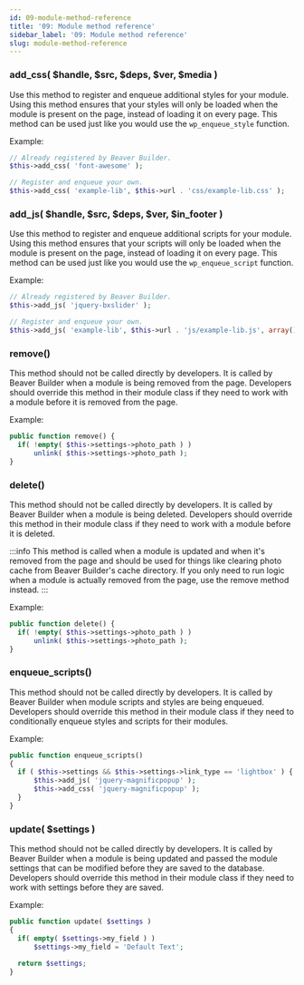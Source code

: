 ```yaml
---
id: 09-module-method-reference
title: '09: Module method reference'
sidebar_label: '09: Module method reference'
slug: module-method-reference
---
```


### add_css( $handle, $src, $deps, $ver, $media )  
Use this method to register and enqueue additional styles for your module.
Using this method ensures that your styles will only be loaded when the module
is present on the page, instead of loading it on every page. This method can
be used just like you would use the `wp_enqueue_style` function.

Example:

```php
// Already registered by Beaver Builder.
$this->add_css( 'font-awesome' );

// Register and enqueue your own.
$this->add_css( 'example-lib', $this->url . 'css/example-lib.css' );
```

### add_js( $handle, $src, $deps, $ver, $in_footer )  
Use this method to register and enqueue additional scripts for your module.
Using this method ensures that your scripts will only be loaded when the
module is present on the page, instead of loading it on every page. This
method can be used just like you would use the `wp_enqueue_script` function.

Example:

```php
// Already registered by Beaver Builder.
$this->add_js( 'jquery-bxslider' );

// Register and enqueue your own.
$this->add_js( 'example-lib', $this->url . 'js/example-lib.js', array(), '', true );
```

### remove()  
This method should not be called directly by developers. It is called by
Beaver Builder when a module is being removed from the page. Developers should
override this method in their module class if they need to work with a module
before it is removed from the page.

Example:

```php
public function remove() {     
  if( !empty( $this->settings->photo_path ) )
      unlink( $this->settings->photo_path );
}
```

### delete()  
This method should not be called directly by developers. It is called by
Beaver Builder when a module is being deleted. Developers should override this
method in their module class if they need to work with a module before it is
deleted.

:::info
This method is called when a module is updated and when it's removed
from the page and should be used for things like clearing photo cache from
Beaver Builder's cache directory. If you only need to run logic when a module
is actually removed from the page, use the remove method instead.
:::

Example:

```php
public function delete() {     
  if( !empty( $this->settings->photo_path ) )
      unlink( $this->settings->photo_path );
}
```

### enqueue_scripts()  
This method should not be called directly by developers. It is called by
Beaver Builder when module scripts and styles are being enqueued. Developers
should override this method in their module class if they need to
conditionally enqueue styles and scripts for their modules.

Example:

```php
public function enqueue_scripts()
{
  if ( $this->settings && $this->settings->link_type == 'lightbox' ) {
      $this->add_js( 'jquery-magnificpopup' );
      $this->add_css( 'jquery-magnificpopup' );
  }
}
```

### update( $settings )  
This method should not be called directly by developers. It is called by
Beaver Builder when a module is being updated and passed the module settings
that can be modified before they are saved to the database. Developers should
override this method in their module class if they need to work with settings
before they are saved.

Example:

```php
public function update( $settings )
{
  if( empty( $settings->my_field ) )
      $settings->my_field = 'Default Text';  

  return $settings;
}
```
